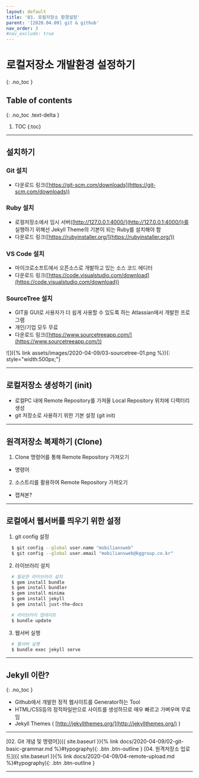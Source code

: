 ```yaml
---
layout: default
title: '03. 로컬저장소 환경설정'
parent: '[2020.04.09] git & github'
nav_order: 3
#nav_exclude: true
---
```


# 로컬저장소 개발환경 설정하기
{: .no_toc }

## Table of contents
{: .no_toc .text-delta }

1. TOC
{:toc}

---

## 설치하기

### Git 설치
 - 다운로드 링크([https://git-scm.com/downloads](https://git-scm.com/downloads))

### Ruby 설치
 - 로컬저장소에서 임시 서버([http://127.0.0.1:4000/](http://127.0.0.1:4000/))를 실행하기 위해선 Jekyll Theme의 기본이 되는 Ruby를 설치해야 함
 - 다운로드 링크([https://rubyinstaller.org/](https://rubyinstaller.org/))

### VS Code 설치
 - 마이크로소프트에서 오픈소스로 개발하고 있는 소스 코드 에디터
 - 다운로드 링크([https://code.visualstudio.com/download](https://code.visualstudio.com/download))

### SourceTree 설치
 - GIT을 GUI로 사용자가 더 쉽게 사용할 수 있도록 하는 Atlassian에서 개발한 프로그램
 - 개인/기업 모두 무료
 - 다운로드 링크([https://www.sourcetreeapp.com/](https://www.sourcetreeapp.com/))

![]({% link assets/images/2020-04-09/03-sourcetree-01.png %}){: style="width:500px;"}


---

## 로컬저장소 생성하기 (init)
 - 로컬PC 내에 Remote Repository를 가져올 Local Repository 위치에 디렉터리 생성
 - git 저장소로 사용하기 위한 기본 설정 (git init)

---

## 원격저장소 복제하기 (Clone)
 1. Clone 명령어를 통해 Remote Repository 가져오기
  - 명령어
 2. 소스트리를 활용하여 Remote Repository 가져오기
  - 캡쳐본?

---

## 로컬에서 웹서버를 띄우기 위한 설정
1. git config 설정
  ```bash
    $ git config --global user.name "mobiliansweb"
    $ git config --global user.email "mobiliansweb@kggroup.co.kr"
  ```

2. 라이브러리 설치
  ```bash
    # 필요한 라이브러리 설치
    $ gem install bundle
    $ gem install bundler
    $ gem install minima
    $ gem install jekyll
    $ gem install just-the-docs

    # 라이브러리 업데이트
    $ bundle update
  ```

3. 웹서버 실행
  ```bash
    # 웹서버 실행
    $ bundle exec jekyll serve
  ```
---

## Jekyll 이란?
{: .no_toc }
 - Github에서 개발한 정적 웹사이트를 Generator하는 Tool
 - HTML/CSS등의 정적파일만으로 사이트를 생성하므로 매우 빠르고 가벼우며 무료임
 - Jekyll Themes ( [http://jekyllthemes.org/](http://jekyllthemes.org/) )

---

[02. Git 개념 및 명령어]({{ site.baseurl }}{% link docs/2020-04-09/02-git-basic-grammar.md %}#typography){: .btn .btn-outline }
[04. 원격저장소 업로드]({{ site.baseurl }}{% link docs/2020-04-09/04-remote-upload.md %}#typography){: .btn .btn-outline }

---